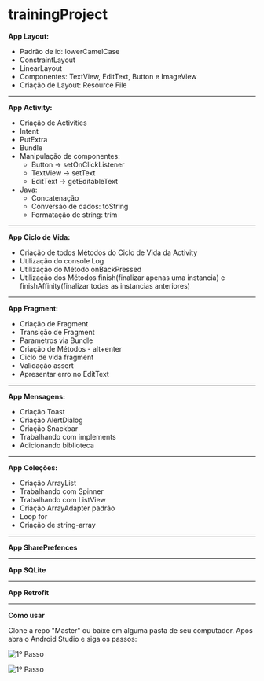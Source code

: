 # trainingProject #

**App Layout:**
- Padrão de id: lowerCamelCase
- ConstraintLayout
- LinearLayout
- Componentes: TextView, EditText, Button e ImageView
- Criação de Layout: Resource File

---

**App Activity:**
- Criação de Activities
- Intent
- PutExtra
- Bundle
- Manipulação de componentes:
  - Button -> setOnClickListener
  - TextView -> setText
  - EditText -> getEditableText
- Java:
  - Concatenação
  - Conversão de dados: toString
  - Formatação de string: trim

---

**App Ciclo de Vida:**
- Criação de todos Métodos do Ciclo de Vida da Activity
- Utilização do console Log
- Utilização do Método onBackPressed
- Utilização dos Métodos finish(finalizar apenas uma instancia) e finishAffinity(finalizar todas as instancias anteriores)

---

**App Fragment:**
- Criação de Fragment
- Transição de Fragment
- Parametros via Bundle
- Criação de Métodos - alt+enter
- Ciclo de vida fragment
- Validação assert
- Apresentar erro no EditText

---

**App Mensagens:**
- Criação Toast
- Criação AlertDialog
- Criação Snackbar
- Trabalhando com implements
- Adicionando biblioteca

---

**App Coleções:**
- Criação ArrayList
- Trabalhando com Spinner
- Trabalhando com ListView
- Criação ArrayAdapter padrão
- Loop for
- Criação de string-array

---

**App SharePrefences**

---

**App SQLite**

---

**App Retrofit**

---

**Como usar**

Clone a repo "Master" ou baixe em alguma pasta de seu computador. Após abra o Android Studio e siga os passos:

![1º Passo](../assets/1%C2%BA%20Passo.png?raw=true)

![1º Passo](../assets/2º%20Passo.png?raw=true)
